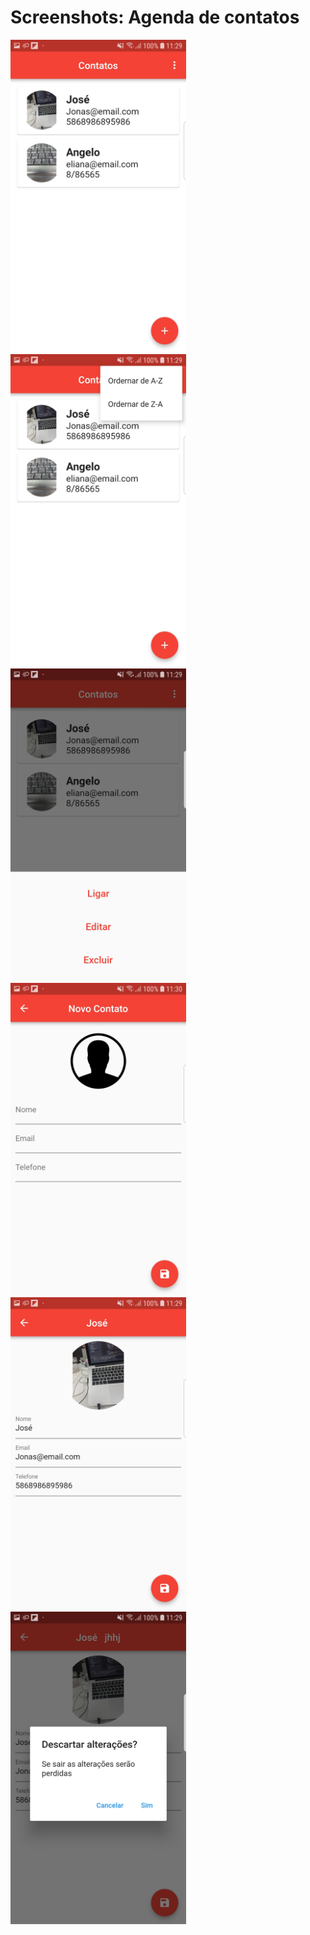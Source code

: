 # Screenshots: Agenda de contatos

<kbd><img src="11.jpg" alt="screenshot" height="500"></kbd>
<img src="12.jpg" alt="screenshot" height="500">
<img src="13.jpg" alt="screenshot" height="500">
<img src="21.jpg" alt="screenshot" height="500">
<img src="31.jpg" alt="screenshot" height="500">
<img src="32.jpg" alt="screenshot" height="500">